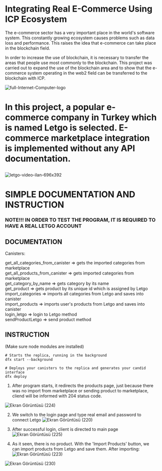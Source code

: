 # Integrating Real E-Commerce Using ICP Ecosystem


The e-commerce sector has a very important place in the world's software system. This constantly growing ecosystem causes problems such as data loss and performance. This raises the idea that e-commerce can take place in the blockchain field.

In order to increase the use of blockchain, it is necessary to transfer the areas that people use most commonly to the blockchain. This project was carried out to expand the use of the blockchain area and to show that the e-commerce system operating in the web2 field can be transferred to the blockchain with ICP.

![full-Internet-Computer-logo](https://github.com/furkancetinalp/Integrating-Real-E-Commerce-Using-ICP-Ecosystem/assets/99509540/5be71aea-2f90-4f6b-a4a6-8333879ebdbd)


<h1>
  
In this project, a popular e-commerce company in Turkey which is named Letgo is selected. E-commerce marketplace integration is implemented without any API documentation.
</h1>

![letgo-video-ilan-696x392](https://github.com/furkancetinalp/Integrating-Real-E-Commerce-Using-ICP-Ecosystem/assets/99509540/86eb81ca-32c0-4d6c-8676-cfe060fe46f4)


<h1>SIMPLE DOCUMENTATION AND INSTRUCTION</h1>

<h3> NOTE!!! IN ORDER TO TEST THE PROGRAM, IT IS REQUIRED TO HAVE A REAL LETGO ACCOUNT </h3>
<H2>DOCUMENTATION</H2>

Canisters:


get_all_categories_from_canister => gets the imported categories from marketplace
<br/>
get_all_products_from_canister => gets imported categories from marketplace
<br/>
get_category_by_name  => gets category by its name
<br/>
get_product => gets product by its unique id which is assigned by Letgo
<br/>
import_categories => imports all categories from Letgo and saves into canister
<br/>
import_products => imports user's products from Letgo and saves into canister
<br/>
login_letgo => login to Letgo method
<br/>
sendProductLetgo => send product method



<H2>INSTRUCTION</H2>
(Make sure node modules are installed)

```
# Starts the replica, running in the background
dfx start --background

# Deploys your canisters to the replica and generates your candid interface
dfx deploy
```

1) After program starts, it redirects the products page, just because there was no import from marketplace or sending product to marketplace,
cliend will be informed with 204 status code. 

![Ekran Görüntüsü (224)](https://github.com/furkancetinalp/Integrating-Real-E-Commerce-Using-ICP-Ecosystem/assets/99509540/ad8a427c-c1d9-4c36-a480-943a04bba3d7)

2) We switch to the login page and type real email and password to connect Letgo
![Ekran Görüntüsü (220)](https://github.com/furkancetinalp/Integrating-Real-E-Commerce-Using-ICP-Ecosystem/assets/99509540/6dbddfc1-18e0-47eb-9b76-27ddc7e00cfb)

3) After successful login, client is directed to main page
![Ekran Görüntüsü (225)](https://github.com/furkancetinalp/Integrating-Real-E-Commerce-Using-ICP-Ecosystem/assets/99509540/a73410c0-7075-4559-b902-4da8c59741cb)

4) As it seen, there is no product. With the 'Import Products' button, we can import products from Letgo and save them. After importing:
![Ekran Görüntüsü (223)](https://github.com/furkancetinalp/Integrating-Real-E-Commerce-Using-ICP-Ecosystem/assets/99509540/9143e311-9c02-449e-a4d5-1008b1c91854)

![Ekran Görüntüsü (230)](https://github.com/furkancetinalp/Integrating-Real-E-Commerce-Using-ICP-Ecosystem/assets/99509540/5e0cc4ad-cf88-415a-9338-39b924817929)











